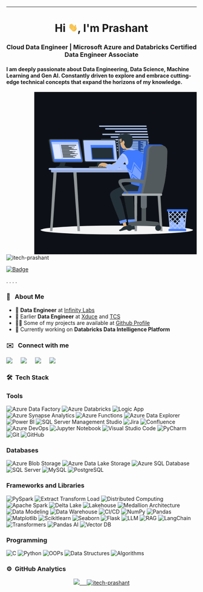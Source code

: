 
<hr>
<h1 align="center">Hi <img src="https://raw.githubusercontent.com/ABSphreak/ABSphreak/master/gifs/Hi.gif" width="25px">, I'm Prashant</h1>
<h3 align="center">Cloud Data Engineer | Microsoft Azure and Databricks Certified Data Engineer Associate</h3>
<h4>I am deeply passionate about Data Engineering, Data Science, Machine Learning and Gen AI. Constantly driven to explore and embrace cutting-edge technical concepts that expand the horizons of my knowledge.</h4>
<p><img align="right" height="430em" src="animation_500_kxa883sd.gif" alt="itech-prashant" /></p>

<p> <img src="https://komarev.com/ghpvc/?username=itech-prashant&label=Profile%20views&color=e89b17&style=flat" alt="itech-prashant" /> </p>

<!-- [![Badge](https://cp-logo.vercel.app/codechef/itech-prashant)](https://www.codechef.com/users/itech-prashant) -->
[![Badge](https://img.shields.io/badge/Databricks-Certified%20Data%20Engineer-orange?logo=databricks&logoColor=white)](https://credentials.databricks.com/853973c5-b834-40aa-9bd8-b514234d8716#gs.irv21d)


.
.
.
.
### 📖 &nbsp; About Me
- 🌱 **Data Engineer** at [Infinity Labs](https://www.infinitylabs.in)
- 🐍 Earlier **Data Engineer** at [Xduce](https://www.xduce.com) and [TCS](https://www.tcs.com)
- 👨‍💻 Some of my projects are available at [Github Profile](https://github.com/itech-prashant)
- 🧭 Currently working on **Databricks Data Intelligence Platform**
<!-- - 📝 I regularly write articles on [my blog](https://itech-prashant.blogspot.com/) -->
<!-- - 📄 Go through my portfolio on [my site](https://itech-prashant.in) -->
<!-- - 📄 Know about my experiences [on my resume](https://resume.io/r/itech-prashant) -->

### ✉️ &nbsp; Connect with me
<p align="left">
<a target="_blank" href="https://linkedin.com/in/itech-prashant"><img src="https://img.shields.io/badge/-LinkedIn-0077B5?style=for-the-badge&logo=Linkedin&logoColor=white"></img></a>
&emsp;
<a target="_blank" href="mailto:itech.prash@gmail.com"><img src="https://img.shields.io/badge/-Gmail-D14836?style=for-the-badge&logo=Gmail&logoColor=white"></img></a>
&emsp;
<a target="_blank" href="https://instagram.com/prashant_realist"><img src="https://img.shields.io/badge/-Instagram-de26b3?style=for-the-badge&logo=instagram&logoColor=white"></img></a>
&emsp;
<a target="_blank" href="https://x.com/itech_prashant"><img src="https://img.shields.io/badge/-X-1DA1F2?style=for-the-badge&logo=X&logoColor=white"></img></a>
&emsp;
</p>




### 🛠 &nbsp;Tech Stack

### Tools
![Azure Data Factory](https://img.shields.io/badge/-Azure%20Data%20Factory-05122A?style=flat&logo=azure)
![Azure Databricks](https://img.shields.io/badge/-Azure%20Databricks-05122A?style=flat&logo=azuredatabricks)
![Logic App](https://img.shields.io/badge/-Logic%20App-05122A?style=flat&logo=azurelogicapps)
![Azure Synapse Analytics](https://img.shields.io/badge/-Azure%20Synapse%20Analytics-05122A?style=flat&logo=azuresynapse)
![Azure Functions](https://img.shields.io/badge/-Azure%20Functions-05122A?style=flat&logo=azurefunctions)
![Azure Data Explorer](https://img.shields.io/badge/-Azure%20Data%20Explorer-05122A?style=flat&logo=azuredataexplorer)
![Power BI](https://img.shields.io/badge/-Power%20BI-05122A?style=flat&logo=powerbi)
![SQL Server Management Studio](https://img.shields.io/badge/-SQL%20Server%20Management%20Studio-05122A?style=flat&logo=microsoftsqlserver)
![Jira](https://img.shields.io/badge/-Jira-05122A?style=flat&logo=jira)
![Confluence](https://img.shields.io/badge/-Confluence-05122A?style=flat&logo=confluence)
![Azure DevOps](https://img.shields.io/badge/-Azure%20DevOps-05122A?style=flat&logo=azuredevops)
![Jupyter Notebook](https://img.shields.io/badge/-Jupyter%20Notebook-05122A?style=flat&logo=jupyter)
![Visual Studio Code](https://img.shields.io/badge/-Visual%20Studio%20Code-05122A?style=flat&logo=visualstudiocode)
![PyCharm](https://img.shields.io/badge/-PyCharm-05122A?style=flat&logo=pycharm)
![Git](https://img.shields.io/badge/-Git-05122A?style=flat&logo=git)
![GitHub](https://img.shields.io/badge/-GitHub-05122A?style=flat&logo=github)

### Databases
![Azure Blob Storage](https://img.shields.io/badge/-Azure%20Blob%20Storage-05122A?style=flat&logo=azureblobstorage)
![Azure Data Lake Storage](https://img.shields.io/badge/-Azure%20Data%20Lake%20Storage-05122A?style=flat&logo=azuredataexplorer)
![Azure SQL Database](https://img.shields.io/badge/-Azure%20SQL%20Database-05122A?style=flat&logo=azure)
![SQL Server](https://img.shields.io/badge/-SQL%20Server-05122A?style=flat&logo=microsoftsqlserver)
![MySQL](https://img.shields.io/badge/-MySQL-05122A?style=flat&logo=mysql)
![PostgreSQL](https://img.shields.io/badge/-PostgreSQL-05122A?style=flat&logo=postgresql)

### Frameworks and Libraries
![PySpark](https://img.shields.io/badge/-PySpark-05122A?style=flat&logo=apachepyspark)
![Extract Transform Load](https://img.shields.io/badge/-Extract%20Transform%20Load-05122A?style=flat&logo=apache)
![Distributed Computing](https://img.shields.io/badge/-Distributed%20Computing-05122A?style=flat&logo=apachehadoop)
![Apache Spark](https://img.shields.io/badge/-Apache%20Spark-05122A?style=flat&logo=apache)
![Delta Lake](https://img.shields.io/badge/-Delta%20Lake-05122A?style=flat&logo=delta)
![Lakehouse](https://img.shields.io/badge/-Lakehouse-05122A?style=flat&logo=azure)
![Medallion Architecture](https://img.shields.io/badge/-Medallion%20Architecture-05122A?style=flat&logo=azure)
![Data Modeling](https://img.shields.io/badge/-Data%20Modeling-05122A?style=flat&logo=tableau)
![Data Warehouse](https://img.shields.io/badge/-Data%20Warehouse-05122A?style=flat&logo=tableau)
![CI/CD](https://img.shields.io/badge/-CI%2FCD-05122A?style=flat&logo=git)
![NumPy](https://img.shields.io/badge/-NumPy-05122A?style=flat&logo=numpy)
![Pandas](https://img.shields.io/badge/-Pandas-05122A?style=flat&logo=pandas)
![Matplotlib](https://img.shields.io/badge/-Matplotlib-05122A?style=flat&logo=matplotlib)
![Scikitlearn](https://img.shields.io/badge/-Scikit-learn-05122A?style=flat&logo=scikitlearn)
![Seaborn](https://img.shields.io/badge/-Seaborn-05122A?style=flat&logo=seaborn)
![Flask](https://img.shields.io/badge/-Flask-05122A?style=flat&logo=flask)
![LLM](https://img.shields.io/badge/-LLM-05122A?style=flat&logo=python)
![RAG](https://img.shields.io/badge/-RAG-05122A?style=flat&logo=python)
![LangChain](https://img.shields.io/badge/-LangChain-05122A?style=flat&logo=python)
![Transformers](https://img.shields.io/badge/-Transformers-05122A?style=flat&logo=python)
![Pandas AI](https://img.shields.io/badge/-Pandas%20AI-05122A?style=flat&logo=pandas)
![Vector DB](https://img.shields.io/badge/-Vector%20DB-05122A?style=flat&logo=python)

### Programming
![C](https://img.shields.io/badge/-C-05122A?style=flat&logo=c)
![Python](https://img.shields.io/badge/-Python-05122A?style=flat&logo=python)
![OOPs](https://img.shields.io/badge/-OOPs-05122A?style=flat&logo=python)
![Data Structures](https://img.shields.io/badge/-Data%20Structures-05122A?style=flat&logo=python)
![Algorithms](https://img.shields.io/badge/-Algorithms-05122A?style=flat&logo=python)


<!-- - ![Python](https://img.shields.io/badge/-Python-05122A?style=flat&logo=python)&nbsp;
![Spark](https://img.shields.io/badge/-Spark-05122A?style=flat&logo=spark)&nbsp;
![Azure](https://img.shields.io/badge/-Azure-05122A?style=flat&logo=microsoft-azure&logoColor=4287f5)&nbsp;
![Tensorflow](https://img.shields.io/badge/-Tensorflow-05122A?style=flat&logo=tensorflow)\
![OpenCV](https://img.shields.io/badge/-OpenCV-05122A?style=flat&logo=opencv)&nbsp;
![SciKitLearn](https://img.shields.io/badge/-Sci--Kit_Learn-05122A?style=flat&logo=scikit-learn)&nbsp;
![Pandas](https://img.shields.io/badge/-Pandas-05122A?style=flat&logo=pandas)&nbsp;
![Numpy](https://img.shields.io/badge/-Numpy-05122A?style=flat&logo=numpy)&nbsp;
![LangChain](https://img.shields.io/badge/-LangChain-05122A?style=flat)&nbsp;
![RAG](https://img.shields.io/badge/-RAG-05122A?style=flat)&nbsp;-->

<!-- -[JavaScript](https://img.shields.io/badge/-JavaScript-05122A?style=flat&logo=javascript)&nbsp;
![OpenSearch](https://img.shields.io/badge/-OpenSearch-05122A?style=flat&logo=opensearch&logoColor=4287f5)&nbsp;
![Java](https://img.shields.io/badge/-Java-05122A?style=flat&logo=Java&logoColor=FFA518)&nbsp;
![C](https://img.shields.io/badge/-C-05122A?style=flat&logo=C&logoColor=A8B9CC)&nbsp;
![C++](https://img.shields.io/badge/-C++-05122A?style=flat&logo=C%2B%2B&logoColor=00599C)\
![React](https://img.shields.io/badge/-React-05122A?style=flat&logo=react)&nbsp;
![NodeJs](https://img.shields.io/badge/-NodeJs-05122A?style=flat&logo=node.js)
![Django](https://img.shields.io/badge/-Django-05122A?style=flat&logo=django&logoColor=white)&nbsp;
![Flask](https://img.shields.io/badge/-Flask-05122A?style=flat&logo=flask)&nbsp;
![Bootstrap](https://img.shields.io/badge/-Bootstrap-05122A?style=flat&logo=bootstrap&logoColor=563D7C)\
![HTML](https://img.shields.io/badge/-HTML-05122A?style=flat&logo=HTML5)&nbsp;
![CSS](https://img.shields.io/badge/-CSS-05122A?style=flat&logo=CSS3&logoColor=1572B6)&nbsp;
![Git](https://img.shields.io/badge/-Git-05122A?style=flat&logo=git)&nbsp;
![MongoDB](https://img.shields.io/badge/-Mongodb-05122A?style=flat&logo=mongodb&logoColor=green)&nbsp;
![PHP](https://img.shields.io/badge/-PHP-05122A?style=flat&logo=php)&nbsp;
![MySql](https://img.shields.io/badge/-MySql-05122A?style=flat&logo=mysql)\
![AWS](https://img.shields.io/badge/-AWS-05122A?style=flat&logo=amazon)&nbsp;
![Docker](https://img.shields.io/badge/-Docker-05122A?logo=docker&logoColor=4287f5)&nbsp;
![GitHub](https://img.shields.io/badge/-GitHub-05122A?style=flat&logo=github)&nbsp;
![Linux](https://img.shields.io/badge/-Linux-05122A?style=flat&logo=linux)&nbsp;
![Ubuntu](https://img.shields.io/badge/-Ubuntu-05122A?style=flat&logo=ubuntu)&nbsp;
![Selenium](https://img.shields.io/badge/-Selenium-05122A?style=flat&logo=selenium)&nbsp; -->



### ⚙️ &nbsp;GitHub Analytics

<p align="center">
<a href="https://github.com/itech-prashant">
  <img height="160em" src="https://github-readme-stats-eight-theta.vercel.app/api?username=itech-prashant&show_icons=true&theme=tokyonight&include_all_commits=true&count_private=true"/> &nbsp;&nbsp;&nbsp;
  <img height="160em" src="https://github-readme-streak-stats.herokuapp.com/?user=itech-prashant&theme=tokyonight" alt="itech-prashant" />
</a>
</p>
